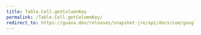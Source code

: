 ```yaml
---
title: Table.Cell.getColumnKey
permalink: /Table.Cell.getColumnKey/
redirect_to: https://guava.dev/releases/snapshot-jre/api/docs/com/google/common/collect/Table.Cell.html#getColumnKey--
---
```

